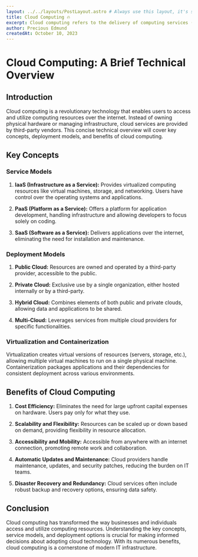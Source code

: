 ```yaml
---
layout: ../../layouts/PostLayout.astro # Always use this layout, it's so the post gets properly styled
title: Cloud Computing 🔥
excerpt: Cloud computing refers to the delivery of computing services (including servers, storage, databases, networking, software, analytics, and more) over the internet to offer faster innovation, flexible resources, and economies of scale...
author: Precious Edmund
createdAt: October 10, 2023
---
```


# Cloud Computing: A Brief Technical Overview

## Introduction

Cloud computing is a revolutionary technology that enables users to access and utilize computing resources over the internet. Instead of owning physical hardware or managing infrastructure, cloud services are provided by third-party vendors. This concise technical overview will cover key concepts, deployment models, and benefits of cloud computing.

## Key Concepts

### Service Models

1. **IaaS (Infrastructure as a Service):** Provides virtualized computing resources like virtual machines, storage, and networking. Users have control over the operating systems and applications.

2. **PaaS (Platform as a Service):** Offers a platform for application development, handling infrastructure and allowing developers to focus solely on coding.

3. **SaaS (Software as a Service):** Delivers applications over the internet, eliminating the need for installation and maintenance.

### Deployment Models

1. **Public Cloud:** Resources are owned and operated by a third-party provider, accessible to the public.

2. **Private Cloud:** Exclusive use by a single organization, either hosted internally or by a third-party.

3. **Hybrid Cloud:** Combines elements of both public and private clouds, allowing data and applications to be shared.

4. **Multi-Cloud:** Leverages services from multiple cloud providers for specific functionalities.

### Virtualization and Containerization

Virtualization creates virtual versions of resources (servers, storage, etc.), allowing multiple virtual machines to run on a single physical machine. Containerization packages applications and their dependencies for consistent deployment across various environments.

## Benefits of Cloud Computing

1. **Cost Efficiency:** Eliminates the need for large upfront capital expenses on hardware. Users pay only for what they use.

2. **Scalability and Flexibility:** Resources can be scaled up or down based on demand, providing flexibility in resource allocation.

3. **Accessibility and Mobility:** Accessible from anywhere with an internet connection, promoting remote work and collaboration.

4. **Automatic Updates and Maintenance:** Cloud providers handle maintenance, updates, and security patches, reducing the burden on IT teams.

5. **Disaster Recovery and Redundancy:** Cloud services often include robust backup and recovery options, ensuring data safety.

## Conclusion

Cloud computing has transformed the way businesses and individuals access and utilize computing resources. Understanding the key concepts, service models, and deployment options is crucial for making informed decisions about adopting cloud technology. With its numerous benefits, cloud computing is a cornerstone of modern IT infrastructure.

